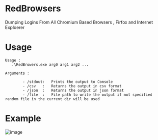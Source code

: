 # RedBrowsers
 Dumping Logins From All Chromium Based Browsers , Firfox and Internet Exploerer

# Usage
```
Usage :
   .\RedBrowers.exe arg0 arg1 arg2 ...

Arguments :

        - /stdout:   Prints the output to Console
        - /csv   :   Returns the output in csv format
        - /json  :   Returns the output in json format
        - /file  :   File path to write the output if not specified random file in the current dir will be used

```
# Example
![image](https://user-images.githubusercontent.com/113052354/188942337-53eadde0-a203-42ad-ae8d-4931e32ac747.png)
